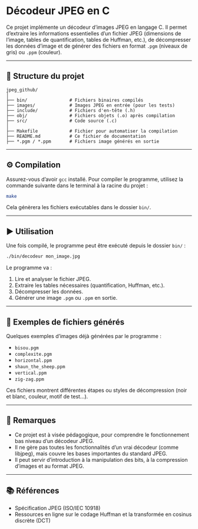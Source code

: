 # Décodeur JPEG en C

Ce projet implémente un décodeur d’images JPEG en langage C. Il permet d’extraire les informations essentielles d’un fichier JPEG (dimensions de l’image, tables de quantification, tables de Huffman, etc.), de décompresser les données d’image et de générer des fichiers en format `.pgm` (niveaux de gris) ou `.ppm` (couleur).

---

## 📁 Structure du projet

```
jpeg_github/
│
├── bin/                # Fichiers binaires compilés
├── images/             # Images JPEG en entrée (pour les tests)
├── include/            # Fichiers d'en-tête (.h)
├── obj/                # Fichiers objets (.o) après compilation
├── src/                # Code source (.c)
│
├── Makefile            # Fichier pour automatiser la compilation
├── README.md           # Ce fichier de documentation
├── *.pgm / *.ppm       # Fichiers image générés en sortie
```

---

## ⚙️ Compilation

Assurez-vous d’avoir `gcc` installé. Pour compiler le programme, utilisez la commande suivante dans le terminal à la racine du projet :

```bash
make
```

Cela génèrera les fichiers exécutables dans le dossier `bin/`.

---

## ▶️ Utilisation

Une fois compilé, le programme peut être exécuté depuis le dossier `bin/` :

```bash
./bin/decodeur mon_image.jpg
```

Le programme va :

1. Lire et analyser le fichier JPEG.
2. Extraire les tables nécessaires (quantification, Huffman, etc.).
3. Décompresser les données.
4. Générer une image `.pgm` ou `.ppm` en sortie.

---

## 🧪 Exemples de fichiers générés

Quelques exemples d’images déjà générées par le programme :

- `bisou.pgm`
- `complexite.pgm`
- `horizontal.ppm`
- `shaun_the_sheep.ppm`
- `vertical.ppm`
- `zig-zag.ppm`

Ces fichiers montrent différentes étapes ou styles de décompression (noir et blanc, couleur, motif de test...).

---

## 📌 Remarques

- Ce projet est à visée pédagogique, pour comprendre le fonctionnement bas niveau d’un décodeur JPEG.
- Il ne gère pas toutes les fonctionnalités d’un vrai décodeur (comme libjpeg), mais couvre les bases importantes du standard JPEG.
- Il peut servir d’introduction à la manipulation des bits, à la compression d’images et au format JPEG.

---

## 📚 Références

- Spécification JPEG (ISO/IEC 10918)
- Ressources en ligne sur le codage Huffman et la transformée en cosinus discrète (DCT)
